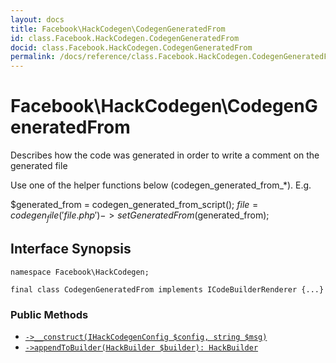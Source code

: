 ```yaml
---
layout: docs
title: Facebook\HackCodegen\CodegenGeneratedFrom
id: class.Facebook.HackCodegen.CodegenGeneratedFrom
docid: class.Facebook.HackCodegen.CodegenGeneratedFrom
permalink: /docs/reference/class.Facebook.HackCodegen.CodegenGeneratedFrom.md
---
```

# Facebook\\HackCodegen\\CodegenGeneratedFrom




Describes how the code was generated in order to write a comment on
the generated file




Use one of the helper functions below (codegen_generated_from_*). E.g.




$generated_from =  codegen_generated_from_script();
$file = codegen_file('file.php')
->setGeneratedFrom($generated_from);




## Interface Synopsis




``` Hack
namespace Facebook\HackCodegen;

final class CodegenGeneratedFrom implements ICodeBuilderRenderer {...}
```




### Public Methods




+ [` ->__construct(IHackCodegenConfig $config, string $msg) `](<class.Facebook.HackCodegen.CodegenGeneratedFrom.__construct.md>)
+ [` ->appendToBuilder(HackBuilder $builder): HackBuilder `](<class.Facebook.HackCodegen.CodegenGeneratedFrom.appendToBuilder.md>)